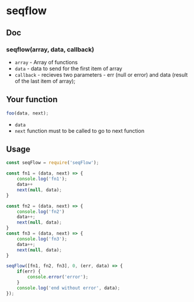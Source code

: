 # seqflow 

## Doc
### seqflow(array, data, callback)
* `array` - Array of functions 
* `data` - data to send for the first item of array
* `callback` - recieves two parameters - err (null or error) and data (result of the last item of array);

## Your function
```javascript
foo(data, next);
```
* `data`
* `next` function must to be called to go to next function

## Usage 
```javascript
const seqFlow = require('seqFlow');

const fn1 = (data, next) => {
    console.log('fn1');
    data++
    next(null, data);
}

const fn2 = (data, next) => {
    console.log('fn2')
    data++;
    next(null, data);
}
const fn3 = (data, next) => {
    console.log('fn3');
    data++;
    next(null, data);
}

seqFlow([fn1, fn2, fn3], 0, (err, data) => {
    if(err) {
        console.error('error');
    }
    console.log('end without error', data);
});

```

